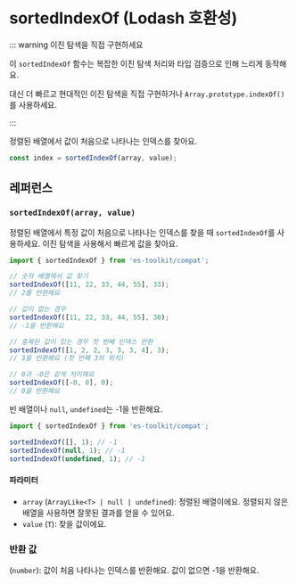 # sortedIndexOf (Lodash 호환성)

::: warning 이진 탐색을 직접 구현하세요

이 `sortedIndexOf` 함수는 복잡한 이진 탐색 처리와 타입 검증으로 인해 느리게 동작해요.

대신 더 빠르고 현대적인 이진 탐색을 직접 구현하거나 `Array.prototype.indexOf()`를 사용하세요.

:::

정렬된 배열에서 값이 처음으로 나타나는 인덱스를 찾아요.

```typescript
const index = sortedIndexOf(array, value);
```

## 레퍼런스

### `sortedIndexOf(array, value)`

정렬된 배열에서 특정 값이 처음으로 나타나는 인덱스를 찾을 때 `sortedIndexOf`를 사용하세요. 이진 탐색을 사용해서 빠르게 값을 찾아요.

```typescript
import { sortedIndexOf } from 'es-toolkit/compat';

// 숫자 배열에서 값 찾기
sortedIndexOf([11, 22, 33, 44, 55], 33);
// 2를 반환해요

// 값이 없는 경우
sortedIndexOf([11, 22, 33, 44, 55], 30);
// -1을 반환해요

// 중복된 값이 있는 경우 첫 번째 인덱스 반환
sortedIndexOf([1, 2, 2, 3, 3, 3, 4], 3);
// 3을 반환해요 (첫 번째 3의 위치)

// 0과 -0은 같게 처리해요
sortedIndexOf([-0, 0], 0);
// 0을 반환해요
```

빈 배열이나 `null`, `undefined`는 -1을 반환해요.

```typescript
import { sortedIndexOf } from 'es-toolkit/compat';

sortedIndexOf([], 1); // -1
sortedIndexOf(null, 1); // -1
sortedIndexOf(undefined, 1); // -1
```

#### 파라미터

- `array` (`ArrayLike<T> | null | undefined`): 정렬된 배열이에요. 정렬되지 않은 배열을 사용하면 잘못된 결과를 얻을 수 있어요.
- `value` (`T`): 찾을 값이에요.

### 반환 값

(`number`): 값이 처음 나타나는 인덱스를 반환해요. 값이 없으면 -1을 반환해요.
